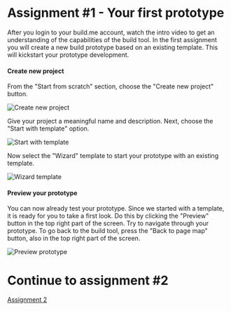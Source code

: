 # Assignment #1 - Your first prototype
After you login to your build.me account, watch the intro video to get an understanding of the capabilities of the build tool. In the first
assignment you will create a new build prototype based on an existing template. This will kickstart your prototype development.

#### Create new project
From the "Start from scratch" section, choose the "Create new project" button.

![Create new project](https://github.com/iemkek/SAP_Build_Assignments/blob/master/img/yourFirstPrototype1.png)

Give your project a meaningful name and description. Next, choose the "Start with template" option.

![Start with template](https://github.com/iemkek/SAP_Build_Assignments/blob/master/img/yourFirstPrototype2.png)

Now select the "Wizard" template to start your prototype with an existing template.

![Wizard template](https://github.com/iemkek/SAP_Build_Assignments/blob/master/img/yourFirstPrototype3.png)

#### Preview your prototype
You can now already test your prototype. Since we started with a template, it is ready for you to take a first look. Do this by clicking the "Preview" button in the top right part of the screen. Try to navigate through your prototype. To go back to the build tool, press the "Back to page map" button, also in the top right part of the screen.

![Preview prototype](https://github.com/iemkek/SAP_Build_Assignments/blob/master/img/yourFirstPrototype4.png)

# Continue to assignment #2
[Assignment 2](https://github.com/Innov8ion-developer/SAP_Build_Assignments/tree/2_Edit_the_template)

